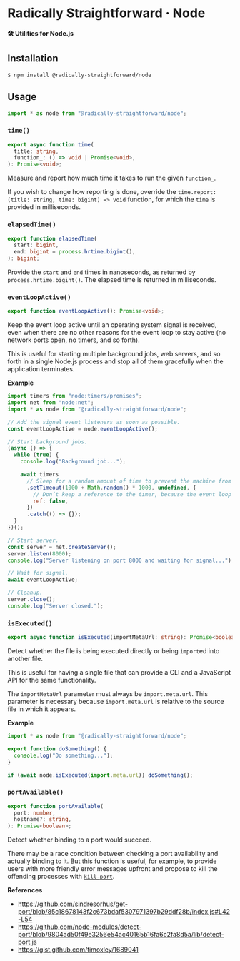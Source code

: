 # Radically Straightforward · Node

**🛠️ Utilities for Node.js**

## Installation

```console
$ npm install @radically-straightforward/node
```

## Usage

```typescript
import * as node from "@radically-straightforward/node";
```

<!-- DOCUMENTATION START: ./source/index.mts -->

### `time()`

```typescript
export async function time(
  title: string,
  function_: () => void | Promise<void>,
): Promise<void>;
```

Measure and report how much time it takes to run the given `function_`.

If you wish to change how reporting is done, override the `time.report: (title: string, time: bigint) => void` function, for which the `time` is provided in milliseconds.

### `elapsedTime()`

```typescript
export function elapsedTime(
  start: bigint,
  end: bigint = process.hrtime.bigint(),
): bigint;
```

Provide the `start` and `end` times in nanoseconds, as returned by `process.hrtime.bigint()`. The elapsed time is returned in milliseconds.

### `eventLoopActive()`

```typescript
export function eventLoopActive(): Promise<void>;
```

Keep the event loop active until an operating system signal is received, even when there are no other reasons for the event loop to stay active (no network ports open, no timers, and so forth).

This is useful for starting multiple background jobs, web servers, and so forth in a single Node.js process and stop all of them gracefully when the application terminates.

**Example**

```javascript
import timers from "node:timers/promises";
import net from "node:net";
import * as node from "@radically-straightforward/node";

// Add the signal event listeners as soon as possible.
const eventLoopActive = node.eventLoopActive();

// Start background jobs.
(async () => {
  while (true) {
    console.log("Background job...");

    await timers
      // Sleep for a random amount of time to prevent the machine from being overloaded with all background jobs firing at the same time.
      .setTimeout(1000 + Math.random() * 1000, undefined, {
        // Don’t keep a reference to the timer, because the event loop will be kept alive by `eventLoopActive` and we want the event loop to **give up** on the background job when it’s time to terminate.
        ref: false,
      })
      .catch(() => {});
  }
})();

// Start server.
const server = net.createServer();
server.listen(8000);
console.log("Server listening on port 8000 and waiting for signal...");

// Wait for signal.
await eventLoopActive;

// Cleanup.
server.close();
console.log("Server closed.");
```

### `isExecuted()`

```typescript
export async function isExecuted(importMetaUrl: string): Promise<boolean>;
```

Detect whether the file is being executed directly or being `import`ed into another file.

This is useful for having a single file that can provide a CLI and a JavaScript API for the same functionality.

The `importMetaUrl` parameter must always be `import.meta.url`. This parameter is necessary because `import.meta.url` is relative to the source file in which it appears.

**Example**

```javascript
import * as node from "@radically-straightforward/node";

export function doSomething() {
  console.log("Do something...");
}

if (await node.isExecuted(import.meta.url)) doSomething();
```

### `portAvailable()`

```typescript
export function portAvailable(
  port: number,
  hostname?: string,
): Promise<boolean>;
```

Detect whether binding to a port would succeed.

There may be a race condition between checking a port availability and actually binding to it. But this function is useful, for example, to provide users with more friendly error messages upfront and propose to kill the offending processes with [`kill-port`](https://npm.im/kill-port).

**References**

- https://github.com/sindresorhus/get-port/blob/85c18678143f2c673bdaf5307971397b29ddf28b/index.js#L42-L54
- https://github.com/node-modules/detect-port/blob/9804ad50f49e3256e54ac40165b16fa6c2fa8d5a/lib/detect-port.js
- https://gist.github.com/timoxley/1689041

<!-- DOCUMENTATION END: ./source/index.mts -->
